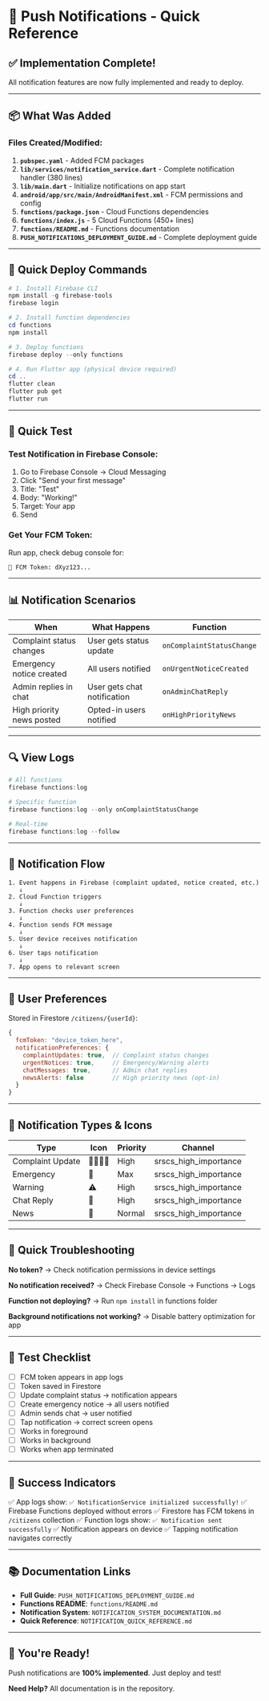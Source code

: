 # 🔔 Push Notifications - Quick Reference

## ✅ Implementation Complete!

All notification features are now fully implemented and ready to deploy.

---

## 📦 What Was Added

### Files Created/Modified:

1. **`pubspec.yaml`** - Added FCM packages
2. **`lib/services/notification_service.dart`** - Complete notification handler (380 lines)
3. **`lib/main.dart`** - Initialize notifications on app start
4. **`android/app/src/main/AndroidManifest.xml`** - FCM permissions and config
5. **`functions/package.json`** - Cloud Functions dependencies
6. **`functions/index.js`** - 5 Cloud Functions (450+ lines)
7. **`functions/README.md`** - Functions documentation
8. **`PUSH_NOTIFICATIONS_DEPLOYMENT_GUIDE.md`** - Complete deployment guide

---

## 🚀 Quick Deploy Commands

```powershell
# 1. Install Firebase CLI
npm install -g firebase-tools
firebase login

# 2. Install function dependencies
cd functions
npm install

# 3. Deploy functions
firebase deploy --only functions

# 4. Run Flutter app (physical device required)
cd ..
flutter clean
flutter pub get
flutter run
```

---

## 🧪 Quick Test

### Test Notification in Firebase Console:

1. Go to Firebase Console → Cloud Messaging
2. Click "Send your first message"
3. Title: "Test"
4. Body: "Working!"
5. Target: Your app
6. Send

### Get Your FCM Token:

Run app, check debug console for:

```
🔑 FCM Token: dXyz123...
```

---

## 📊 Notification Scenarios

| When                      | What Happens                | Function                  |
| ------------------------- | --------------------------- | ------------------------- |
| Complaint status changes  | User gets status update     | `onComplaintStatusChange` |
| Emergency notice created  | All users notified          | `onUrgentNoticeCreated`   |
| Admin replies in chat     | User gets chat notification | `onAdminChatReply`        |
| High priority news posted | Opted-in users notified     | `onHighPriorityNews`      |

---

## 🔍 View Logs

```powershell
# All functions
firebase functions:log

# Specific function
firebase functions:log --only onComplaintStatusChange

# Real-time
firebase functions:log --follow
```

---

## 🎯 Notification Flow

```
1. Event happens in Firebase (complaint updated, notice created, etc.)
   ↓
2. Cloud Function triggers
   ↓
3. Function checks user preferences
   ↓
4. Function sends FCM message
   ↓
5. User device receives notification
   ↓
6. User taps notification
   ↓
7. App opens to relevant screen
```

---

## 🔐 User Preferences

Stored in Firestore `/citizens/{userId}`:

```javascript
{
  fcmToken: "device_token_here",
  notificationPreferences: {
    complaintUpdates: true,  // Complaint status changes
    urgentNotices: true,     // Emergency/Warning alerts
    chatMessages: true,      // Admin chat replies
    newsAlerts: false        // High priority news (opt-in)
  }
}
```

---

## 🎨 Notification Types & Icons

| Type             | Icon     | Priority | Channel               |
| ---------------- | -------- | -------- | --------------------- |
| Complaint Update | 👀🔧✅❌ | High     | srscs_high_importance |
| Emergency        | 🚨       | Max      | srscs_high_importance |
| Warning          | ⚠️       | High     | srscs_high_importance |
| Chat Reply       | 💬       | High     | srscs_high_importance |
| News             | 📰       | Normal   | srscs_high_importance |

---

## 🐛 Quick Troubleshooting

**No token?**
→ Check notification permissions in device settings

**No notification received?**
→ Check Firebase Console → Functions → Logs

**Function not deploying?**
→ Run `npm install` in functions folder

**Background notifications not working?**
→ Disable battery optimization for app

---

## 📱 Test Checklist

- [ ] FCM token appears in app logs
- [ ] Token saved in Firestore
- [ ] Update complaint status → notification appears
- [ ] Create emergency notice → all users notified
- [ ] Admin sends chat → user notified
- [ ] Tap notification → correct screen opens
- [ ] Works in foreground
- [ ] Works in background
- [ ] Works when app terminated

---

## 🎉 Success Indicators

✅ App logs show: `✅ NotificationService initialized successfully!`
✅ Firebase Functions deployed without errors
✅ Firestore has FCM tokens in `/citizens` collection
✅ Function logs show: `✅ Notification sent successfully`
✅ Notification appears on device
✅ Tapping notification navigates correctly

---

## 📚 Documentation Links

- **Full Guide**: `PUSH_NOTIFICATIONS_DEPLOYMENT_GUIDE.md`
- **Functions README**: `functions/README.md`
- **Notification System**: `NOTIFICATION_SYSTEM_DOCUMENTATION.md`
- **Quick Reference**: `NOTIFICATION_QUICK_REFERENCE.md`

---

## 🎊 You're Ready!

Push notifications are **100% implemented**. Just deploy and test!

**Need Help?** All documentation is in the repository.

